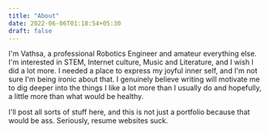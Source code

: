 ```yaml
---
title: "About"
date: 2022-06-06T01:18:54+05:30
draft: false 
---
```

I'm Vathsa, a professional Robotics Engineer and amateur everything else. I'm interested in STEM, Internet culture, Music and Literature, and I wish I did a lot more. I needed a place to express my joyful inner self, and I'm not sure I'm being ironic about that. I genuinely believe writing will motivate me to dig deeper into the things I like a lot more than I usually do and hopefully, a little more than what would be healthy.   

I'll post all sorts of stuff here, and this is not just a portfolio because that would be ass. Seriously, resume websites suck.   

